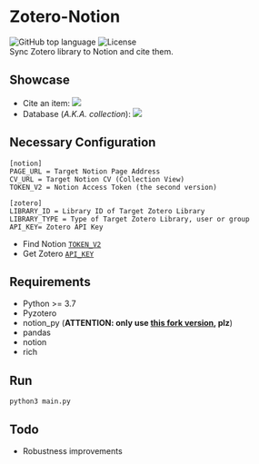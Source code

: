 # Zotero-Notion

![GitHub top language](https://img.shields.io/github/languages/top/reycn/notion-zotero)
![License](https://img.shields.io/badge/license-MIT-000000.svg)  
Sync Zotero library to Notion and cite them.  
## Showcase
- Cite an item:
![](https://i.imgur.com/LnMNtxJ.png)
- Database (*A.K.A. collection*):
![](https://i.imgur.com/dUfrtmR.png)

## Necessary Configuration
```
[notion]
PAGE_URL = Target Notion Page Address
CV_URL = Target Notion CV (Collection View)
TOKEN_V2 = Notion Access Token (the second version)

[zotero]
LIBRARY_ID = Library ID of Target Zotero Library
LIBRARY_TYPE = Type of Target Zotero Library, user or group
API_KEY= Zotero API Key
```

- Find Notion [`TOKEN_V2`](https://www.google.com/search?q=get+notion+tokenv2)  
- Get Zotero [`API_KEY`](https://www.zotero.org/settings/keys)

## Requirements
- Python >= 3.7
- Pyzotero
- notion_py (**ATTENTION: only use [this fork version](https://github.com/arturtamborski/notion-py), plz**)
- pandas
- notion
- rich

## Run 
`python3 main.py`

## Todo
- Robustness improvements
